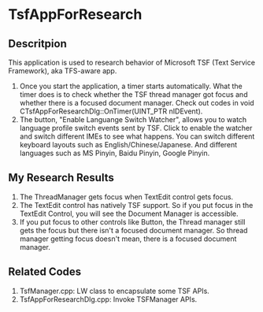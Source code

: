 TsfAppForResearch
===================
 
Descritpion
-------------

This application is used to research behavior of Microsoft TSF (Text Service Framework), aka TFS-aware app.
  1. Once you start the application, a timer starts automatically. What the timer does is to check whether the TSF thread manager got focus and whether there is a focused document manager. Check out codes in void CTsfAppForResearchDlg::OnTimer(UINT_PTR nIDEvent).
  1. The button, "Enable Languange Switch Watcher", allows you to watch language profile switch events sent by TSF. Click to enable the watcher and switch different IMEs to see what happens. You can switch different keyboard layouts such as English/Chinese/Japanese. And different languages such as MS Pinyin, Baidu Pinyin, Google Pinyin.

My Research Results
--------------------
  1. The ThreadManager gets focus when TextEdit control gets focus.
  1. The TextEdit control has natively TSF support. So if you put focus in the TextEdit Control, you will see the Document Manager is accessible.
  1. If you put focus to other controls like Button, the Thread manager still gets the focus but there isn't a focused document manager. So thread manager getting focus doesn't mean, there is a focused document manager.

Related Codes
--------------------
   1. TsfManager.cpp: LW class to encapsulate some TSF APIs.
   2. TsfAppForResearchDlg.cpp: Invoke TSFManager APIs.
